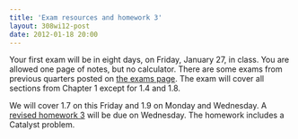 ```yaml
---
title: 'Exam resources and homework 3'
layout: 308wi12-post
date: 2012-01-18 20:00
---
```


Your first exam will be in eight days, on Friday, January 27, in class. You are allowed one page of notes, but no calculator. There are some exams from previous quarters posted on [the exams page][exams]. The exam will cover all sections from Chapter 1 except for 1.4 and 1.8.

We will cover 1.7 on this Friday and 1.9 on Monday and Wednesday. A [revised homework 3][hw3] will be due on Wednesday. The homework includes a Catalyst problem.

[exams]: {{site.url}}/math308/wi12/exams/
[hw3]: {{site.url}}/math308/wi12/homework/#3
